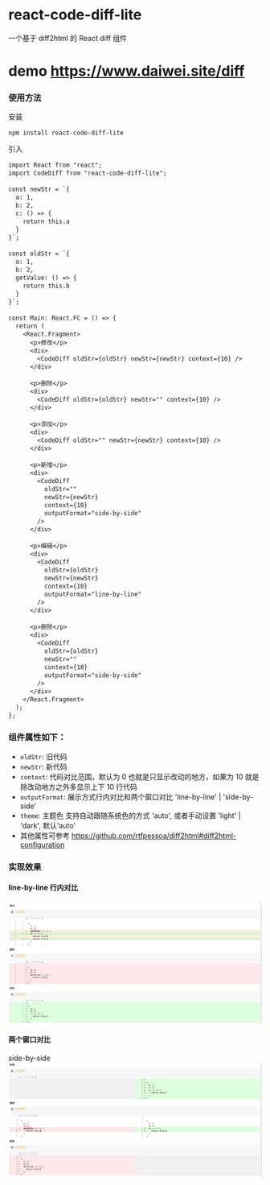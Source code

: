 # react-code-diff-lite

一个基于 diff2html 的 React diff 组件

# demo https://www.daiwei.site/diff

### 使用方法

安装

```code
npm install react-code-diff-lite
```

引入

```tsx
import React from "react";
import CodeDiff from "react-code-diff-lite";

const newStr = `{
  a: 1,
  b: 2,
  c: () => {
    return this.a
  }
}`;

const oldStr = `{
  a: 1,
  b: 2,
  getValue: () => {
    return this.b
  }
}`;

const Main: React.FC = () => {
  return (
    <React.Fragment>
      <p>修改</p>
      <div>
        <CodeDiff oldStr={oldStr} newStr={newStr} context={10} />
      </div>

      <p>删除</p>
      <div>
        <CodeDiff oldStr={oldStr} newStr="" context={10} />
      </div>

      <p>添加</p>
      <div>
        <CodeDiff oldStr="" newStr={newStr} context={10} />
      </div>

      <p>新增</p>
      <div>
        <CodeDiff
          oldStr=""
          newStr={newStr}
          context={10}
          outputFormat="side-by-side"
        />
      </div>

      <p>编辑</p>
      <div>
        <CodeDiff
          oldStr={oldStr}
          newStr={newStr}
          context={10}
          outputFormat="line-by-line"
        />
      </div>

      <p>删除</p>
      <div>
        <CodeDiff
          oldStr={oldStr}
          newStr=""
          context={10}
          outputFormat="side-by-side"
        />
      </div>
    </React.Fragment>
  );
};
```

### 组件属性如下：

- `oldStr`: 旧代码
- `newStr`: 新代码
- `context`: 代码对比范围，默认为 0 也就是只显示改动的地方，如果为 10 就是除改动地方之外多显示上下 10 行代码
- `outputFormat`: 展示方式行内对比和两个窗口对比 'line-by-line' | 'side-by-side'
- `theme`: 主题色 支持自动跟随系统色的方式 'auto', 或者手动设置 'light' | 'dark', 默认'auto'
- 其他属性可参考 https://github.com/rtfpessoa/diff2html#diff2html-configuration

### 实现效果

#### line-by-line 行内对比

![](https://raw.githubusercontent.com/IFmiss/react-code-diff/master/src/inline.png)

#### 两个窗口对比

side-by-side
![](https://raw.githubusercontent.com/IFmiss/react-code-diff/master/src/outline.png)
